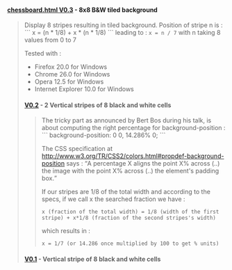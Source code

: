 #### [chessboard.html V0.3](http://dmolinarius.github.io/www2013-css-challenge/V0.3/chessboard.html) - 8x8 B&W tiled background
<blockquote> 
Display 8 stripes resulting in tiled background. Position of stripe n is :
```
x = (n * 1/8) + x * (n * 1/8)
```
leading to : <code>x = n / 7</code> with n taking 8 values from 0 to 7
 
Tested with :
- Firefox 20.0 for Windows
- Chrome 26.0 for Windows
- Opera 12.5 for Windows
- Internet Explorer 10.0 for Windows

#### [V0.2](http://dmolinarius.github.io/www2013-css-challenge/V0.2/chessboard.html) - 2 Vertical stripes of 8 black and white cells
<blockquote>
The tricky part as announced by Bert Bos during his talk, is about computing the right percentage for background-position :
```
background-position: 0 0, 14.286% 0;
```

The CSS specification at http://www.w3.org/TR/CSS2/colors.html#propdef-background-position says : 
<q>A percentage X aligns the point X% across (..) the image with the point X% across (..) the element's padding box.</q>

If our stripes are 1/8 of the total width and according to the specs, if we call x
the searched fraction we have :
```
x (fraction of the total width) = 1/8 (width of the first stripe) + x*1/8 (fraction of the second stripes's width)
```
  
which results in :
```
x = 1/7 (or 14.286 once multiplied by 100 to get % units)
```
</blockquote>

#### [V0.1](http://dmolinarius.github.io/www2013-css-challenge/V0.1/chessboard.html) - Vertical stripe of 8 black and white cells
